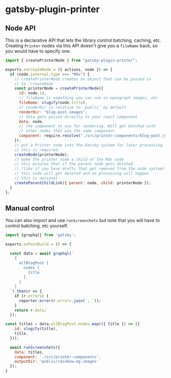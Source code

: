 # gatsby-plugin-printer

## Node API

This is a declarative API that lets the library control batching, caching, etc. Creating `Printer` nodes via this API doesn't give you a `fileName` back, so you would have to specify one.

```js
import { createPrinterNode } from "gatsby-plugin-printer";

exports.onCreateNode = ({ actions, node }) => {
  if (node.internal.type === "Mdx") {
    // createPrinterNode creates an object that can be passed in
    // to `createNode`
    const printerNode = createPrinterNode({
      id: node.id,
      // fileName is something you can use in opengraph images, etc
      fileName: slugify(node.title),
      // renderDir is relative to `public` by default
      renderDir: "blog-post-images",
      // data gets passed directly to your react component
      data: node,
      // the component to use for rendering. Will get batched with
      // other nodes that use the same component
      component: require.resolve("./src/printer-components/blog-post.js")
    });
    // put a Printer node into the Gatsby system for later processing
    // this is required.
    createNode(printerNode);
    // make the printer node a child of the Mdx node
    // this ensures that if the parent node gets deleted
    // (like if you have drafts that get removed from the node system)
    // this node will get deleted and no processing will happen
    // this is optional
    createParentChildLink({ parent: node, child: printerNode });
  }
};
```

## Manual control

You can also import and use `runScreenshots` but note that you will have to control batching, etc yourself.

```js
import {graphql} from 'gatsby';

exports.onPostBuild = () => {

  const data = await graphql(`
    {
      allBlogPost {
        nodes {
          title
        }
      }
    }
  `).then(r => {
    if (r.errors) {
      reporter.error(r.errors.join(`, `));
    }
    return r.data;
  });

const titles = data.allBlogPost.nodes.map(({ title }) => ({
	id: slugify(title),
    title,
  }));

  await runScreenshots({
  	data: titles,
  	component: './src/printer-components',
  	outputDir: 'public/rainbow-og-images'
  });
}
```
